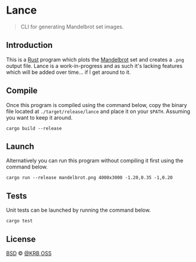 # Lance

> CLI for generating Mandelbrot set images.

## Introduction

This is a [Rust] program which plots the [Mandelbrot] set and creates a `.png`
output file. Lance is a work-in-progress and as such it's lacking features
which will be added over time... if I get around to it.

[rust]: https://www.rust-lang.org/
[mandelbrot]: https://en.wikipedia.org/wiki/Mandelbrot_set

## Compile

Once this program is compiled using the command below, copy the binary file
located at `./target/release/lance` and place it on your `$PATH`. Assuming you
want to keep it around.

```
cargo build --release
```

## Launch

Alternatively you can run this program without compiling it first using the
command below.

```
cargo run --release mandelbrot.png 4000x3000 -1.20,0.35 -1,0.20
```

## Tests

Unit tests can be launched by running the command below.

```
cargo test
```

## License

[BSD](LICENSE) © [@KRB OSS](https://github.com/krb-oss)
